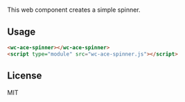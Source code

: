 # <wc-date-input>

This web component creates a simple spinner.

## Usage

```html
<wc-ace-spinner></wc-ace-spinner>
<script type="module" src="wc-ace-spinner.js"></script>
```

## License

MIT